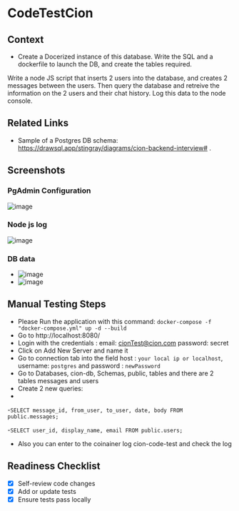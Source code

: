 # CodeTestCion


## Context

- Create a Docerized instance of this database. Write the SQL and a dockerfile to launch the DB, and create the tables required. 

Write a node JS script that inserts 2 users into the database, and creates 2 messages between the users. Then query the database and retreive the information on the 2 users and their chat history. Log this data to the node console.

## Related Links 

- Sample of a Postgres DB schema:   https://drawsql.app/stingray/diagrams/cion-backend-interview# .

## Screenshots
### PgAdmin Configuration
![image](https://user-images.githubusercontent.com/27929182/119169727-fa413380-ba27-11eb-89e9-6d8056ac1bea.png)
### Node js log 
![image](https://user-images.githubusercontent.com/27929182/119170384-cadef680-ba28-11eb-96ea-eb1846154010.png)
### DB data 
* ![image](https://user-images.githubusercontent.com/27929182/119170606-1beeea80-ba29-11eb-83da-b78542b507a8.png)
* ![image](https://user-images.githubusercontent.com/27929182/119170649-2c06ca00-ba29-11eb-8b14-e605979d2520.png)

## Manual Testing Steps

* Please Run the application with this command: `docker-compose -f "docker-compose.yml" up -d --build`
* Go to http://localhost:8080/
* Login with the credentials : email: cionTest@cion.com password: secret
* Click on Add New Server and name it
* Go to connection tab into the field host : `your local ip or localhost`, username: `postgres` and password : `newPassword`
* Go to Databases, cion-db, Schemas, public, tables and there are 2 tables messages and users 
* Create 2 new queries:
* 
-`SELECT message_id, from_user, to_user, date, body
	FROM public.messages;`
  
-`SELECT user_id, display_name, email
	FROM public.users;`
  
* Also you can enter to the coinainer log cion-code-test and check the log 

## Readiness Checklist

- [X] Self-review code changes
- [X] Add or update tests
- [X] Ensure tests pass locally
